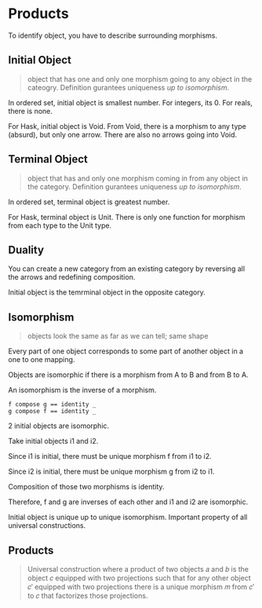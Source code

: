 # Products

To identify object, you have to describe surrounding morphisms.

## Initial Object
> object that has one and only one morphism going to any object in the cateogry.
Definition gurantees uniqueness <i>up to isomorphism</i>.

In ordered set, initial object is smallest number. For integers, its 0. For reals, there is none.

For Hask, initial object is Void. From Void, there is a morphism to any type (absurd), but only one arrow. There are also no arrows going into Void.

## Terminal Object
> object that has and only one morphism coming in from any object in the category.
Definition gurantees uniqueness <i>up to isomorphism</i>.

In ordered set, terminal object is greatest number.

For Hask, terminal object is Unit. There is only one function for morphism from each type to the Unit type.

## Duality
You can create a new category from an existing category by reversing all the arrows and redefining composition.

Initial object is the temrminal object in the opposite category.

## Isomorphism
> objects look the same as far as we can tell; same shape

Every part of one object corresponds to some part of another object in a one to one mapping.

Objects are isomorphic if there is a morphism from A to B and from B to A.

An isomorphism is the inverse of a morphism.

```
f compose g == identity _
g compose f == identity _
```

2 initial objects are isomorphic.

Take initial objects i1 and i2.

Since i1 is initial, there must be unique morphism f from i1 to i2.

Since i2 is initial, there must be unique morphism g from i2 to i1.

Composition of those two morphisms is identity.

Therefore, f and g are inverses of each other and i1 and i2 are isomorphic.

Initial object is unique up to unique isomorphism. Important property of all universal constructions.

## Products
> Universal construction where a product of two objects 𝑎 and 𝑏 is the object 𝑐 equipped with two projections such that for any other object 𝑐′ equipped with two projections there is a unique morphism 𝑚 from 𝑐′ to 𝑐 that factorizes those projections.

